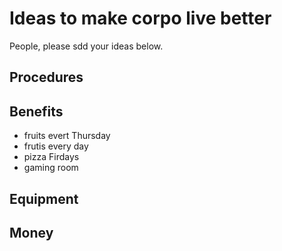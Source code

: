# Ideas to make corpo live better

People, please sdd your ideas below.

## Procedures

## Benefits

- fruits evert Thursday
- frutis every day
- pizza Firdays
- gaming room

## Equipment

## Money